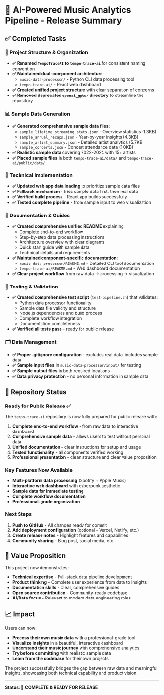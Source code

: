 # 🎵 AI-Powered Music Analytics Pipeline - Release Summary

## ✅ Completed Tasks

### 📁 Project Structure & Organization
- **✅ Renamed `TempoTraceAI` to `tempo-trace-ai`** for consistent naming convention
- **✅ Maintained dual-component architecture**:
  - `music-data-processor/` - Python CLI data processing tool
  - `tempo-trace-ai/` - React web dashboard
- **✅ Created unified project structure** with clear separation of concerns
- **✅ Removed deprecated `openai_gpts/` directory** to streamline the repository

### 📊 Sample Data Generation
- **✅ Generated comprehensive sample data files**:
  - `sample_lifetime_streaming_stats.json` - Overview statistics (1.3KB)
  - `sample_annual_recaps.json` - Year-by-year insights (4.3KB)
  - `sample_artist_summary.json` - Detailed artist analytics (5.7KB)
  - `sample_concerts.json` - Concert attendance data (1.0KB)
- **✅ Realistic sample data** covering 2022-2024 with 15+ artists
- **✅ Placed sample files** in both `tempo-trace-ai/data/` and `tempo-trace-ai/public/data/`

### 🔧 Technical Implementation
- **✅ Updated web app data loading** to prioritize sample data files
- **✅ Fallback mechanism** - tries sample data first, then real data
- **✅ Verified build process** - React app builds successfully
- **✅ Tested complete pipeline** - from sample input to web visualization

### 📖 Documentation & Guides
- **✅ Created comprehensive unified README** explaining:
  - Complete end-to-end workflow
  - Step-by-step data processing instructions
  - Architecture overview with clear diagrams
  - Quick start guide with sample data
  - Technical details and requirements
- **✅ Maintained component-specific documentation**:
  - `music-data-processor/README.md` - Detailed CLI tool documentation
  - `tempo-trace-ai/README.md` - Web dashboard documentation
- **✅ Clear project workflow** from raw data → processing → visualization

### 🧪 Testing & Validation
- **✅ Created comprehensive test script** (`test-pipeline.sh`) that validates:
  - Python data processor functionality
  - Sample data file validity and structure
  - Node.js dependencies and build process
  - Complete workflow integration
  - Documentation completeness
- **✅ Verified all tests pass** - ready for public release

### 🗂️ Data Management
- **✅ Proper .gitignore configuration** - excludes real data, includes sample data
- **✅ Sample input files** in `music-data-processor/input/` for testing
- **✅ Sample output files** in both required locations
- **✅ Data privacy protection** - no personal information in sample data

## 🚀 Repository Status

### Ready for Public Release ✅
The `tempo-trace-ai` repository is now fully prepared for public release with:

1. **Complete end-to-end workflow** - from raw data to interactive dashboard
2. **Comprehensive sample data** - allows users to test without personal data
3. **Unified documentation** - clear instructions for setup and usage
4. **Tested functionality** - all components verified working
5. **Professional presentation** - clean structure and clear value proposition

### Key Features Now Available
- **Multi-platform data processing** (Spotify + Apple Music)
- **Interactive web dashboard** with cyberpunk aesthetic
- **Sample data for immediate testing**
- **Complete workflow documentation**
- **Professional-grade organization**

### Next Steps
1. **Push to GitHub** - All changes ready for commit
2. **Add deployment configuration** (optional - Vercel, Netlify, etc.)
3. **Create release notes** - Highlight features and capabilities
4. **Community sharing** - Blog post, social media, etc.

## 🎯 Value Proposition

This project now demonstrates:
- **Technical expertise** - Full-stack data pipeline development
- **Product thinking** - Complete user experience from data to insights
- **Documentation skills** - Clear, comprehensive guides
- **Open source contribution** - Community-ready codebase
- **AI/Data focus** - Relevant to modern data engineering roles

## 📈 Impact

Users can now:
- **Process their own music data** with a professional-grade tool
- **Visualize insights** in a beautiful, interactive dashboard
- **Understand their music journey** with comprehensive analytics
- **Try before committing** with realistic sample data
- **Learn from the codebase** for their own projects

The project successfully bridges the gap between raw data and meaningful insights, showcasing both technical capability and product vision.

---

**Status**: 🎉 **COMPLETE & READY FOR RELEASE**

